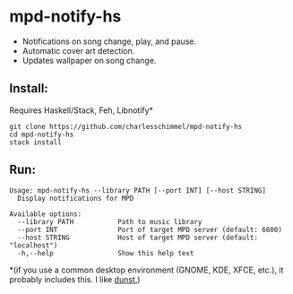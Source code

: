 # mpd-notify-hs

* Notifications on song change, play, and pause.
* Automatic cover art detection.
* Updates wallpaper on song change.


## Install:
Requires Haskell/Stack, Feh, Libnotify\*

    git clone https://github.com/charlesschimmel/mpd-notify-hs
    cd mpd-notify-hs
    stack install

## Run:
    Usage: mpd-notify-hs --library PATH [--port INT] [--host STRING]
      Display notifications for MPD

    Available options:
      --library PATH           Path to music library
      --port INT               Port of target MPD server (default: 6600)
      --host STRING            Host of target MPD server (default: "localhost")
      -h,--help                Show this help text

\*(if you use a common desktop environment (GNOME, KDE, XFCE, etc.), it probably includes this. I like [dunst.](https://wiki.archlinux.org/index.php/Dunst))
